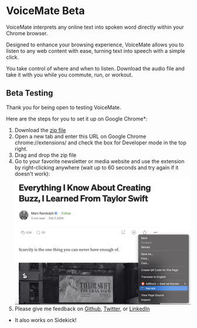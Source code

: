 # VoiceMate Beta

VoiceMate interprets any online text into spoken word directly within your Chrome browser. 

Designed to enhance your browsing experience, VoiceMate allows you to listen to any web content with ease, turning text into speech with a simple click. 

You take control of where and when to listen. Download the audio file and take it with you while you commute, run, or workout.

## Beta Testing

Thank you for being open to testing VoiceMate.

Here are the steps for you to set it up on Google Chrome*:

1. Download the [zip file](https://github.com/arielsegura/voice-mate-beta/raw/main/VoiceMate-0.0.1.zip)
2. Open a new tab and enter this URL on Google Chrome chrome://extensions/ and check the box for Developer mode in the top right.
3. Drag and drop the zip file
4. Go to your favorite newsletter or media website and use the extension by right-clicking anywhere (wait up to 60 seconds and try again if it doesn't work):
   ![demo](./demo-screenshot-website-3.jpg)
5. Please give me feedback on [Github](https://github.com/arielsegura/voice-mate-beta/issues/new), [Twitter](https://twitter.com/arisegu), or [LinkedIn](https://www.linkedin.com/in/arielsegura/)

* It also works on Sidekick!

